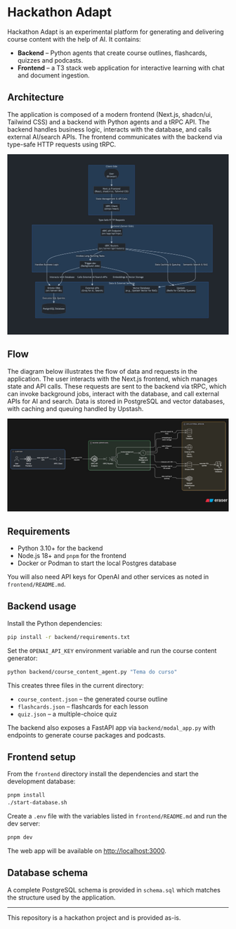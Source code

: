 # Hackathon Adapt

Hackathon Adapt is an experimental platform for generating and delivering course content with the help of AI. It contains:

- **Backend** – Python agents that create course outlines, flashcards, quizzes and podcasts.
- **Frontend** – a T3 stack web application for interactive learning with chat and document ingestion.

## Architecture

The application is composed of a modern frontend (Next.js, shadcn/ui, Tailwind CSS) and a backend with Python agents and a tRPC API. The backend handles business logic, interacts with the database, and calls external AI/search APIs. The frontend communicates with the backend via type-safe HTTP requests using tRPC.

![Application Architecture](architecture.jpg)

## Flow

The diagram below illustrates the flow of data and requests in the application. The user interacts with the Next.js frontend, which manages state and API calls. These requests are sent to the backend via tRPC, which can invoke background jobs, interact with the database, and call external APIs for AI and search. Data is stored in PostgreSQL and vector databases, with caching and queuing handled by Upstash.

![Application Flow](flow.jpg)

## Requirements

- Python 3.10+ for the backend
- Node.js 18+ and `pnpm` for the frontend
- Docker or Podman to start the local Postgres database

You will also need API keys for OpenAI and other services as noted in `frontend/README.md`.

## Backend usage

Install the Python dependencies:

```bash
pip install -r backend/requirements.txt
```

Set the `OPENAI_API_KEY` environment variable and run the course content generator:

```bash
python backend/course_content_agent.py "Tema do curso"
```

This creates three files in the current directory:

- `course_content.json` – the generated course outline
- `flashcards.json` – flashcards for each lesson
- `quiz.json` – a multiple-choice quiz

The backend also exposes a FastAPI app via `backend/modal_app.py` with endpoints to generate course packages and podcasts.

## Frontend setup

From the `frontend` directory install the dependencies and start the development database:

```bash
pnpm install
./start-database.sh
```

Create a `.env` file with the variables listed in `frontend/README.md` and run the dev server:

```bash
pnpm dev
```

The web app will be available on [http://localhost:3000](http://localhost:3000).

## Database schema

A complete PostgreSQL schema is provided in `schema.sql` which matches the structure used by the application.

---

This repository is a hackathon project and is provided as-is.
